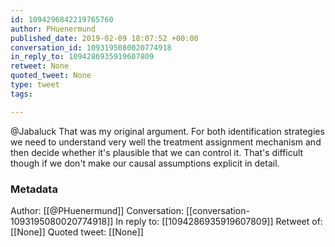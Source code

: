 ```yaml
---
id: 1094296842219765760
author: PHuenermund
published_date: 2019-02-09 18:07:52 +00:00
conversation_id: 1093195080020774918
in_reply_to: 1094286935919607809
retweet: None
quoted_tweet: None
type: tweet
tags:

---
```


@Jabaluck That was my original argument. For both identification strategies we need to understand very well the treatment assignment mechanism and then decide whether it's plausible that we can control it. That's difficult though if we don't make our causal assumptions explicit in detail.

### Metadata

Author: [[@PHuenermund]]
Conversation: [[conversation-1093195080020774918]]
In reply to: [[1094286935919607809]]
Retweet of: [[None]]
Quoted tweet: [[None]]

